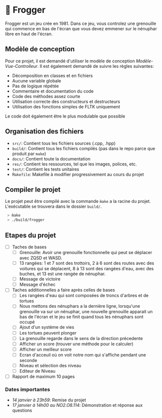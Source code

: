 # 🐸 Frogger
Frogger est un jeu crée en 1981. Dans ce jeu, vous controlez une grenouille qui commence en bas de l'écran que vous devez emmener sur le nénuphar libre en haut de l'écran.

## Modèle de conception
Pour ce projet, il est demandé d'utiliser le modèle de conception *Modèle-Vue-Controlleur*.
Il est également demandé de suivre les règles suivantes:
 - Décomposition en classes et en fichiers
 - Aucune variable globale
 - Pas de logique répétée
 - Commentaire et documentation du code 
 - Code des méthodes assez courte
 - Utilisation correcte des constructeurs et destructeurs
 - Utilisation des fonctions simples de FLTK uniquement
 
 Le code doit également être le plus modulable que possible

## Organisation des fichiers
 - `src/`: Contient tous les fichiers sources (.cpp, .hpp)
 - `build/`: Contient tous les fichiers compilés (pas dans le repo parce que produit par `make`)
 - `docs/`: Contient toute la documentation
 - `res/`: Contient les ressources, tel que les images, polices, etc.
 - `test/`: Contient les tests unitaires
 - `M̀akefile`: Makefile à modifier progressivement au cours du projet

## Compiler le projet
Le projet peut être compilé avec la commande `m̀ake` a la racine du projet. L'exécutable se trouvera dans le dossier `build/`.
```sh
 > m̀ake
 > ./build/frogger
```

## Etapes du projet
 - [ ] Taches de bases
    - [ ] Grenouille: Avoir une grenouille fonctionnelle qui peut se déplacer avec ZQSD et WASD.
    - [ ] 13 rangées: 1 et 7 sont des trottoirs, 2 à 6 sont des routes avec des voitures qui se déplacent, 8 à 13 sont des rangées d'eau, avec des buches, et 13 est une rangée de nénuphar.
    - [ ] Message de victoire
    - [ ] Message d'échec
 - [ ] Taches additionnelles a faire après celles de bases
    - [ ] Les rangées d'eau qui sont composées de troncs d'arbres et de tortues
    - [ ] Nous mettons des nénuphars a la dernière ligne, lorsqu'une grenouille va sur un nénuphar, une nouvelle grenouille apparait un bas de l'écran et le jeu se finit quand tous les nénuphars sont occupé
    - [ ] Ajout d'un système de vies 
    - [ ] Les tortues peuvent plonger
    - [ ] La grenouille regarde dans le sens de la direction précedente
    - [ ] Afficher un score (trouver une méthode pour le calculer)
    - [ ] Afficher un meilleur score
    - [ ] Ecran d'acceuil où on voit notre nom qui s'affiche pendant une seconde
    - [ ] Niveau et sélection des niveau 
    - [ ] Editeur de Niveau
 - [ ] Rapport de maximum 10 pages

### Dates importantes
 - *14 janvier à 23h59*: Remise du projet
 - *17 janvier à 14h00 au NO2.O8.114*: Démonstration et réponse aux questions

